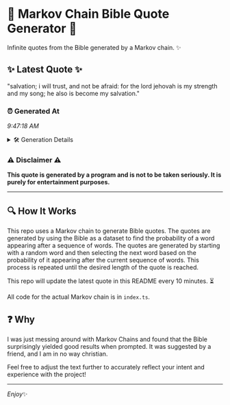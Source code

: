 # 📖 Markov Chain Bible Quote Generator 📖

Infinite quotes from the Bible generated by a Markov chain. ✨

## ✨ Latest Quote ✨
"salvation; i will trust, and not be afraid: for the lord jehovah is my strength and my song; he also is become my salvation."

### ⏰ Generated At
*9:47:18 AM*

<details>
    <summary>🛠️ Generation Details</summary>
    <p>
        <strong>🌱 Seed:</strong> salvation;<br>
        <strong>🔄 Iterations:</strong> 23<br>
        <strong>📜 Context History:</strong><br>[ salvation; ]: i<br>[ salvation;, i ]: will<br>[ salvation;, i, will ]: trust,<br>[ salvation;, i, will, trust, ]: and<br>[ salvation;, i, will, trust,, and ]: not<br>[ salvation;, i, will, trust,, and, not ]: be<br>[ i, will, trust,, and, not, be ]: afraid:<br>[ will, trust,, and, not, be, afraid: ]: for<br>[ trust,, and, not, be, afraid:, for ]: the<br>[ and, not, be, afraid:, for, the ]: lord<br>[ not, be, afraid:, for, the, lord ]: jehovah<br>[ be, afraid:, for, the, lord, jehovah ]: is<br>[ afraid:, for, the, lord, jehovah, is ]: my<br>[ for, the, lord, jehovah, is, my ]: strength<br>[ the, lord, jehovah, is, my, strength ]: and<br>[ lord, jehovah, is, my, strength, and ]: my<br>[ jehovah, is, my, strength, and, my ]: song;<br>[ is, my, strength, and, my, song; ]: he<br>[ my, strength, and, my, song;, he ]: also<br>[ strength, and, my, song;, he, also ]: is<br>[ and, my, song;, he, also, is ]: become<br>[ my, song;, he, also, is, become ]: my<br>[ song;, he, also, is, become, my ]: salvation.<br>
    </p>
</details>

### ⚠️ Disclaimer ⚠️
**This quote is generated by a program and is not to be taken seriously. It is purely for entertainment purposes.**

---

## 🔍 How It Works

This repo uses a Markov chain to generate Bible quotes. The quotes are generated by using the Bible as a dataset to find the probability of a word appearing after a sequence of words. The quotes are generated by starting with a random word and then selecting the next word based on the probability of it appearing after the current sequence of words. This process is repeated until the desired length of the quote is reached.

This repo will update the latest quote in this README every 10 minutes. ⏳

All code for the actual Markov chain is in `index.ts`.

## ❓ Why

I was just messing around with Markov Chains and found that the Bible surprisingly yielded good results when prompted. 
It was suggested by a friend, and I am in no way christian.

Feel free to adjust the text further to accurately reflect your intent and experience with the project!

---

*Enjoy*✨
